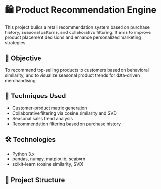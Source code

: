 # 🛍️ Product Recommendation Engine

This project builds a retail recommendation system based on purchase history, seasonal patterns, and collaborative filtering. It aims to improve product placement decisions and enhance personalized marketing strategies.

## 🎯 Objective

To recommend top-selling products to customers based on behavioral similarity, and to visualize seasonal product trends for data-driven merchandising.

## 🧠 Techniques Used

- Customer-product matrix generation
- Collaborative filtering via cosine similarity and SVD
- Seasonal sales trend analysis
- Recommendation filtering based on purchase history

## 🛠️ Technologies

- Python 3.x
- pandas, numpy, matplotlib, seaborn
- scikit-learn (cosine similarity, SVD)

## 📁 Project Structure

